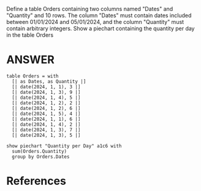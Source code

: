 Define a table Orders containing two columns named "Dates" and "Quantity" and 10 rows. The column "Dates" must contain dates included between 01/01/2024 and 05/01/2024, and the column "Quantity" must contain arbitrary integers.
Show a piechart containing the quantity per day in the table Orders



# ANSWER

```envision
table Orders = with
  [| as Dates, as Quantity |]
  [| date(2024, 1, 1), 3 |]
  [| date(2024, 1, 3), 9 |]
  [| date(2024, 1, 4), 5 |]
  [| date(2024, 1, 2), 2 |]
  [| date(2024, 1, 2), 6 |]
  [| date(2024, 1, 5), 4 |]
  [| date(2024, 1, 1), 6 |]
  [| date(2024, 1, 4), 2 |]
  [| date(2024, 1, 3), 7 |]
  [| date(2024, 1, 3), 5 |]

show piechart "Quantity per Day" a1c6 with
  sum(Orders.Quantity)
  group by Orders.Dates
```


# References
